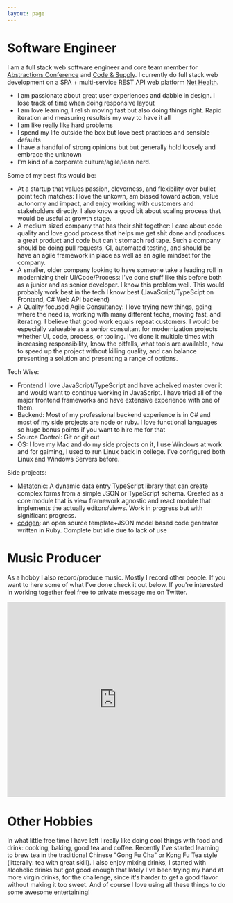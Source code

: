 ```yaml
---
layout: page
---
```


# Software Engineer
I am a full stack web software engineer and core team member for [Abstractions Conference](http://abstractions.io) and [Code & Supply](http://codeandsupply.co). I currently do full stack web development on a SPA + multi-service REST API web platform [Net Health](http://nethealth.com). 

- I am passionate about great user experiences and dabble in design. I lose track of time when doing responsive layout 
- I am love learning, I relish moving fast but also doing things right. Rapid iteration and measuring resultsis my way to have it all
- I am like really like hard problems
- I spend my life outside the box but love best practices and sensible defaults
- I have a handful of strong opinions but but generally hold loosely and embrace the unknown
- I'm kind of a corporate culture/agile/lean nerd. 


Some of my best fits would be:

- At a startup that values passion, cleverness, and flexibility over bullet point tech matches: I love the unkown, am biased toward action, value autonomy and impact, and enjoy working with customers and stakeholders directly. I also know a good bit about scaling process that would be useful at growth stage.
- A medium sized company that has their shit together: I care about code quality and love good process that helps me get shit done and produces a great product and code but can't stomach red tape. Such a company should be doing pull requests, CI, automated testing, and should be have an agile framework in place as well as an agile mindset for the company.
- A smaller, older company looking to have someone take a leading roll in modernizing their UI/Code/Process: I've done stuff like this before both as a junior and as senior developer. I know this problem well. This would probably work best in the tech I know best (JavaScript/TypeScipt on Frontend, C# Web API backend)
- A Quality focused Agile Consultancy: I love trying new things, going where the need is, working with many different techs, moving fast, and iterating. I believe that good work equals repeat customers. I would be especially valueable as a senior consultant for modernization projects whether UI, code, process, or tooling. I've done it multiple times with increasing responsibility, know the pitfalls, what tools are available, how to speed up the project without killing quality, and can balance presenting a solution and presenting a range of options. 

Tech Wise: 

- Frontend:I love JavaScript/TypeScript and have acheived master over it and would want to continue working in JavaScript. I have tried all of the major frontend frameworks and have extensive experience with one of them.
- Backend: Most of my professional backend experience is in C# and most of my side projects are node or ruby. I love functional languages so huge bonus points if you want to hire me for that
- Source Control: Git or git out
- OS: I love my Mac and do my side projects on it, I use Windows at work and for gaiming, I used to run Linux back in college. I've configured both Linux and Windows Servers before. 

Side projects: 

- [Metatonic](https://github.com/beattyml1/metatonic-platfom): A dynamic data entry TypeScript library that can create complex forms from a simple JSON or TypeScript schema. Created as a core module that is view framework agnostic and react module that implements the actually editors/views. Work in progress but with significant progress.
- [codgen](https://github.com/beattyml1/codgen): an open source template+JSON model based code generator written in Ruby. Complete but idle due to lack of use

# Music Producer
As a hobby I also record/produce music. Mostly I record other people. If you want to here some of what I've done check it out below. If you're interested in working together feel free to private message me on Twitter.

<iframe width="100%" height="450" scrolling="no" frameborder="no" src="https://w.soundcloud.com/player/?url=https%3A//api.soundcloud.com/playlists/4790749&amp;auto_play=false&amp;hide_related=false&amp;show_comments=true&amp;show_user=true&amp;show_reposts=false&amp;visual=true"></iframe>

# Other Hobbies
In what little free time I have left I really like doing cool things with food and drink: cooking, baking, good tea and coffee. Recently I've started learning to brew tea in the traditional Chinese "Gong Fu Cha" or Kong Fu Tea style (litterally: tea with great skill). I also enjoy mixing drinks, I started with alcoholic drinks but got good enough that lately I've been trying my hand at more virgin drinks, for the challenge, since it's harder to get a good flavor without making it too sweet. And of course I love using all these things to do some awesome entertaining!
 
